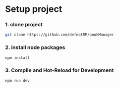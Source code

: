 # Setup project


### 1. clone project
```sh
git clone https://github.com/defnotRM/bookManager
```
### 2. install node packages

```sh
npm install
```

### 3. Compile and Hot-Reload for Development

```sh
npm run dev
```


